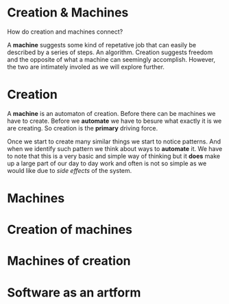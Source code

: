 # Creation & Machines
How do creation and machines connect? 

A **machine** suggests some kind of repetative job that can easily be described by a series of steps. An algorithm. Creation suggests freedom and the opposite of what a machine can seemingly accomplish. However, the two are intimately involed as we will explore further.

# Creation
A **machine** is an automaton of creation. Before there can be machines we have to create. Before we **automate** we have to besure what exactly it is we are creating. So creation is the **primary** driving force.

Once we start to create many similar things we start to notice patterns. And when we identify such pattern we think about ways to **automate** it. We have to note that this is a very basic and simple way of thinking but it **does** make up a large part of our day to day work and often is not so simple as we would like due to *side effects* of the system.

# Machines


# Creation of machines

# Machines of creation

# Software as an artform